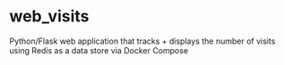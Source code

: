 # web_visits
Python/Flask web application that tracks + displays the number of visits using Redis as a data store via Docker Compose
